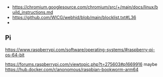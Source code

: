* https://chromium.googlesource.com/chromium/src/+/main/docs/linux/build_instructions.md
* https://github.com/WICG/webhid/blob/main/blocklist.txt#L36
* 

Pi
--

https://www.raspberrypi.com/software/operating-systems/#raspberry-pi-os-64-bit

https://forums.raspberrypi.com/viewtopic.php?t=275603#p1669916
maybe
https://hub.docker.com/r/anonomous/raspbian-bookworm-arm64

